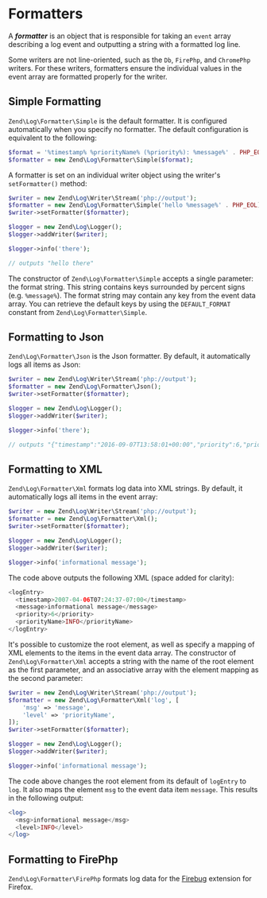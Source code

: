 # Formatters

A **_formatter_** is an object that is responsible for taking an `event` array
describing a log event and outputting a string with a formatted log line.

Some writers are not line-oriented, such as the `Db`, `FirePhp`, and
`ChromePhp` writers. For these writers, formatters ensure the individual values
in the event array are formatted properly for the writer.

## Simple Formatting

`Zend\Log\Formatter\Simple` is the default formatter. It is configured automatically when you
specify no formatter. The default configuration is equivalent to the following:

```php
$format = '%timestamp% %priorityName% (%priority%): %message%' . PHP_EOL;
$formatter = new Zend\Log\Formatter\Simple($format);
```

A formatter is set on an individual writer object using the writer's `setFormatter()` method:

```php
$writer = new Zend\Log\Writer\Stream('php://output');
$formatter = new Zend\Log\Formatter\Simple('hello %message%' . PHP_EOL);
$writer->setFormatter($formatter);

$logger = new Zend\Log\Logger();
$logger->addWriter($writer);

$logger->info('there');

// outputs "hello there"
```

The constructor of `Zend\Log\Formatter\Simple` accepts a single parameter: the
format string. This string contains keys surrounded by percent signs (e.g.
`%message%`). The format string may contain any key from the event data array.
You can retrieve the default keys by using the `DEFAULT_FORMAT` constant from
`Zend\Log\Formatter\Simple`.

## Formatting to Json

`Zend\Log\Formatter\Json` is the Json formatter.  By default, it
automatically logs all items as Json:

```php
$writer = new Zend\Log\Writer\Stream('php://output');
$formatter = new Zend\Log\Formatter\Json();
$writer->setFormatter($formatter);

$logger = new Zend\Log\Logger();
$logger->addWriter($writer);

$logger->info('there');

// outputs "{"timestamp":"2016-09-07T13:58:01+00:00","priority":6,"priorityName":"INFO","message":"there","extra":[]}"
```

## Formatting to XML

`Zend\Log\Formatter\Xml` formats log data into XML strings. By default, it
automatically logs all items in the event array:

```php
$writer = new Zend\Log\Writer\Stream('php://output');
$formatter = new Zend\Log\Formatter\Xml();
$writer->setFormatter($formatter);

$logger = new Zend\Log\Logger();
$logger->addWriter($writer);

$logger->info('informational message');
```

The code above outputs the following XML (space added for clarity):

```php
<logEntry>
  <timestamp>2007-04-06T07:24:37-07:00</timestamp>
  <message>informational message</message>
  <priority>6</priority>
  <priorityName>INFO</priorityName>
</logEntry>
```

It's possible to customize the root element, as well as specify a mapping of
XML elements to the items in the event data array. The constructor of
`Zend\Log\Formatter\Xml` accepts a string with the name of the root element as
the first parameter, and an associative array with the element mapping as the
second parameter:

```php
$writer = new Zend\Log\Writer\Stream('php://output');
$formatter = new Zend\Log\Formatter\Xml('log', [
    'msg' => 'message',
    'level' => 'priorityName',
]);
$writer->setFormatter($formatter);

$logger = new Zend\Log\Logger();
$logger->addWriter($writer);

$logger->info('informational message');
```

The code above changes the root element from its default of `logEntry` to
`log`. It also maps the element `msg` to the event data item `message`. This
results in the following output:

```php
<log>
  <msg>informational message</msg>
  <level>INFO</level>
</log>
```

## Formatting to FirePhp

`Zend\Log\Formatter\FirePhp` formats log data for the [Firebug](http://getfirebug.com/) extension
for Firefox.
